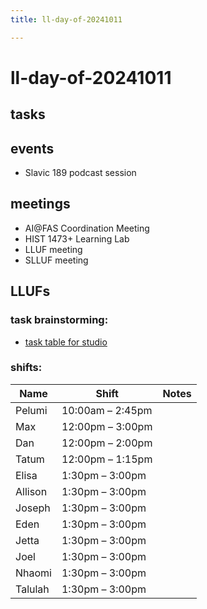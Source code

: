 ```yaml
---
title: ll-day-of-20241011

---
```


# ll-day-of-20241011

## tasks


## events
* Slavic 189 podcast session


## meetings
* AI@FAS Coordination Meeting
* HIST 1473+ Learning Lab
* LLUF meeting
* SLLUF meeting


## LLUFs

### task brainstorming: 

* [task table for studio](https://airtable.com/appN3NB28TdhG2S7x/tblHsMq7e2MwOiqsd/viwAYqLBckEODBII1?blocks=hide)

### shifts:

| Name    | Shift             | Notes |
|---------|-------------------|-------|
| Pelumi  | 10:00am – 2:45pm  |       |
| Max     | 12:00pm – 3:00pm  |       |
| Dan     | 12:00pm – 2:00pm  |       |
| Tatum   | 12:00pm – 1:15pm  |       |
| Elisa   | 1:30pm – 3:00pm   |       |
| Allison | 1:30pm – 3:00pm   |       |
| Joseph  | 1:30pm – 3:00pm   |       |
| Eden    | 1:30pm – 3:00pm   |       |
| Jetta   | 1:30pm – 3:00pm   |       |
| Joel    | 1:30pm – 3:00pm   |       |
| Nhaomi  | 1:30pm – 3:00pm   |       |
| Talulah | 1:30pm – 3:00pm   |       |
